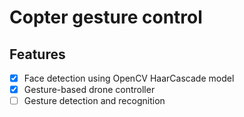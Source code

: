 # Copter gesture control

## Features
- [x] Face detection using OpenCV HaarCascade model 
- [x] Gesture-based drone controller 
- [ ] Gesture detection and recognition 

